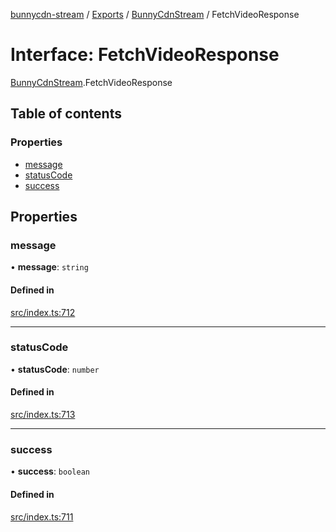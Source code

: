 [bunnycdn-stream](../README.md) / [Exports](../modules.md) / [BunnyCdnStream](../modules/BunnyCdnStream.md) / FetchVideoResponse

# Interface: FetchVideoResponse

[BunnyCdnStream](../modules/BunnyCdnStream.md).FetchVideoResponse

## Table of contents

### Properties

- [message](BunnyCdnStream.FetchVideoResponse.md#message)
- [statusCode](BunnyCdnStream.FetchVideoResponse.md#statuscode)
- [success](BunnyCdnStream.FetchVideoResponse.md#success)

## Properties

### message

• **message**: `string`

#### Defined in

[src/index.ts:712](https://github.com/dan-online/bunnycdn-stream/blob/ba93b87/src/index.ts#L712)

___

### statusCode

• **statusCode**: `number`

#### Defined in

[src/index.ts:713](https://github.com/dan-online/bunnycdn-stream/blob/ba93b87/src/index.ts#L713)

___

### success

• **success**: `boolean`

#### Defined in

[src/index.ts:711](https://github.com/dan-online/bunnycdn-stream/blob/ba93b87/src/index.ts#L711)

